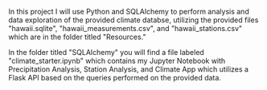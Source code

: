 In this project I will use Python and SQLAlchemy to perform analysis and data exploration of the provided climate databse, utilizing the provided files "hawaii.sqlite", "hawaii_measurements.csv", and "hawaii_stations.csv" which are in the folder titled "Resources." 

In the folder titled "SQLAlchemy" you will find a file labeled "climate_starter.ipynb" which contains my Jupyter Notebook with Precipitation Analysis, Station Analysis, and Climate App which utilizes a Flask API based on the queries performed on the provided data.
